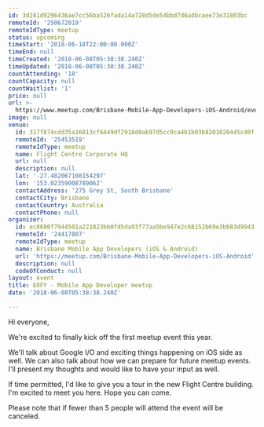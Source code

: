 ```yaml
---
id: 3d281d9296436ae7cc56ba526fada14a728d5de54bbd7d6adbcaee73e31803bc
remoteId: '250672019'
remoteIdType: meetup
status: upcoming
timeStart: '2018-06-18T22:00:00.000Z'
timeEnd: null
timeCreated: '2018-06-08T05:38:38.240Z'
timeUpdated: '2018-06-08T05:38:38.240Z'
countAttending: '18'
countCapacity: null
countWaitlist: '1'
price: null
url: >-
  https://www.meetup.com/Brisbane-Mobile-App-Developers-iOS-Android/events/250672019/
image: null
venue:
  id: 317f874cdd35a16813cf6449df2918d0ab97d5cc9ca4b1b03b8201026445c40f
  remoteId: '25453519'
  remoteIdType: meetup
  name: Flight Centre Corporate HQ
  url: null
  description: null
  lat: '-27.482067108154297'
  lon: '153.02359008789062'
  contactAddress: '275 Grey St, South Brisbane'
  contactCity: Brisbane
  contactCountry: Australia
  contactPhone: null
organizer:
  id: ec8680f7944501a221823bb0fd5da93f77aa5be947e2c68152b69e3bb83d9943
  remoteId: '24417807'
  remoteIdType: meetup
  name: Brisbane Mobile App Developers (iOS & Android)
  url: 'https://meetup.com/Brisbane-Mobile-App-Developers-iOS-Android'
  description: null
  codeOfConduct: null
layout: event
title: EOFY - Mobile App Developer meetup
date: '2018-06-08T05:38:38.240Z'

---
```

<p>Hi everyone,</p> <p>We're excited to finally kick off the first meetup event this year.</p> <p>We'll talk about Google I/O and exciting things happening on iOS side as well. We can also talk about how we can prepare for future meetup events. I'll present my thoughts and would like to have your input as well.</p> <p>If time permitted, I'd like to give you a tour in the new Flight Centre building. I'm excited to meet you here. Hope you can come.</p> <p>Please note that if fewer than 5 people will attend the event will be canceled.</p>

